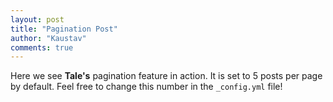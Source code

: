 ```yaml
---
layout: post
title: "Pagination Post"
author: "Kaustav"
comments: true
---
```


Here we see **Tale's** pagination feature in action. It is set to 5 posts per page by default. Feel free to change this number in the `_config.yml` file!
